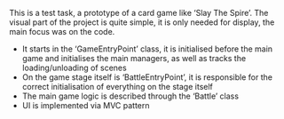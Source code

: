 This is a test task, a prototype of a card game like ‘Slay The Spire’. The visual part of the project is quite simple, it is only needed for display, the main focus was on the code.

- It starts in the ‘GameEntryPoint’ class, it is initialised before the main game and initialises the main managers, as well as tracks the loading/unloading of scenes
- On the game stage itself is ‘BattleEntryPoint’, it is responsible for the correct initialisation of everything on the stage itself
- The main game logic is described through the ‘Battle’ class
- UI is implemented via MVC pattern
